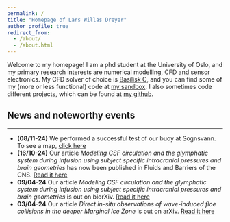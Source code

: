 ```yaml
---
permalink: /
title: "Homepage of Lars Willas Dreyer"
author_profile: true
redirect_from: 
  - /about/
  - /about.html
---
```


Welcome to my homepage!  I am a phd student at the University of Oslo, and my
primary research interests are numerical modelling, CFD and sensor electronics. My CFD solver of choice is
[Basilisk C](http://www.basilisk.fr), and you can find some of my (more or less functional) code at [my sandbox](basilisk.fr/sandbox/larswd/README). I also sometimes code different projects, which can be found at [my github](github.com/larswd). 

## News and noteworthy events
---------
- **(08/11-24)** We performed a successful test of our buoy at Sognsvann. To see a map, [click here](../portfolio/sognsvann.md)
- **(16/10-24)** Our article *Modeling CSF circulation and the glymphatic system during infusion using subject specific intracranial pressures and brain geometries* has now  been published in Fluids and Barriers of the CNS. [Read it here](https://fluidsbarrierscns.biomedcentral.com/articles/10.1186/s12987-024-00582-0)
- **09/04-24** Our article *Modeling CSF circulation and the glymphatic system during infusion using subject specific intracranial pressures and brain geometries* is out on biorXiv. [Read it here](https://www.biorxiv.org/content/10.1101/2024.04.08.588508v1.abstract)
- **03/04-24** Our article *Direct in-situ observations of wave-induced floe collisions in the deeper Marginal Ice Zone* is out on arXiv. [Read it here](https://arxiv.org/abs/2404.02750)
